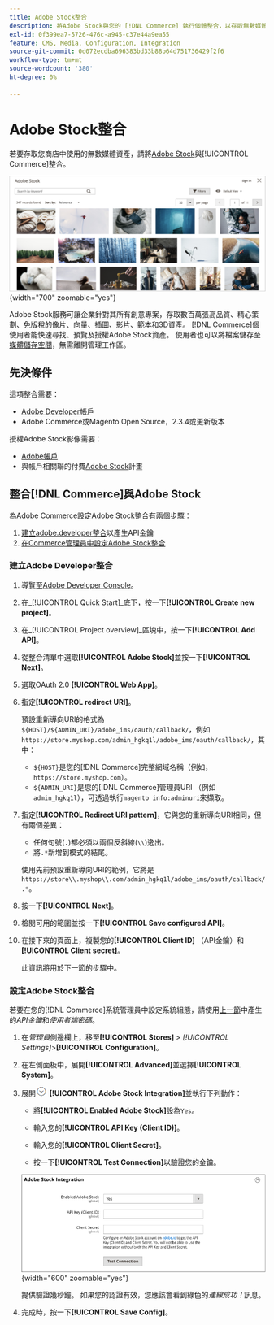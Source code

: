 ```yaml
---
title: Adobe Stock整合
description: 將Adobe Stock與您的 [!DNL Commerce] 執行個體整合，以存取無數媒體資產，以便在您的商店中使用。
exl-id: 0f399ea7-5726-476c-a945-c37e44a9ea55
feature: CMS, Media, Configuration, Integration
source-git-commit: 0d072ecdba696383bd33b88b64d751736429f2f6
workflow-type: tm+mt
source-wordcount: '380'
ht-degree: 0%

---
```


# Adobe Stock整合

若要存取您商店中使用的無數媒體資產，請將[Adobe Stock][adobe-stock]與[!UICONTROL Commerce]整合。

![Adobe Stock搜尋結果](./assets/adobe-stock-search-grid.png){width="700" zoomable="yes"}

Adobe Stock服務可讓企業針對其所有創意專案，存取數百萬張高品質、精心策劃、免版稅的像片、向量、插圖、影片、範本和3D資產。 [!DNL Commerce]個使用者能快速尋找、預覽及授權Adobe Stock資產。 使用者也可以將檔案儲存至[媒體儲存空間](./media-storage.md)，無需離開管理工作區。

## 先決條件

這項整合需要：

- [Adobe Developer][dev-console]帳戶
- Adobe Commerce或Magento Open Source，2.3.4或更新版本

授權Adobe Stock影像需要：

- [Adobe帳戶][adobe-signin]
- 與帳戶相關聯的付費[Adobe Stock][adobe-stock]計畫

## 整合[!DNL Commerce]與Adobe Stock

為Adobe Commerce設定Adobe Stock整合有兩個步驟：

1. [建立adobe.developer整合](#create-an-adobe-developer-integration)以產生API金鑰
1. [在Commerce管理員中設定Adobe Stock整合](#configure-the-adobe-stock-integration)

### 建立Adobe Developer整合

1. 導覽至[Adobe Developer Console][dev-console]。

1. 在&#x200B;_[!UICONTROL Quick Start]_底下，按一下&#x200B;**[!UICONTROL Create new project]**。

1. 在&#x200B;_[!UICONTROL Project overview]_區塊中，按一下&#x200B;**[!UICONTROL Add API]**。

1. 從整合清單中選取&#x200B;**[!UICONTROL Adobe Stock]**&#x200B;並按一下&#x200B;**[!UICONTROL Next]**。

1. 選取OAuth 2.0 **[!UICONTROL Web App]**。

1. 指定&#x200B;**[!UICONTROL redirect URI]**。

   預設重新導向URI的格式為`${HOST}/${ADMIN_URI}/adobe_ims/oauth/callback/`，例如`https://store.myshop.com/admin_hgkq1l/adobe_ims/oauth/callback/`，其中：

   - `${HOST}`是您的[!DNL Commerce]完整網域名稱（例如，`https://store.myshop.com`）。
   - `${ADMIN_URI}`是您的[!DNL Commerce]管理員URI （例如`admin_hgkq1l`），可透過執行`magento info:adminuri`來擷取。

1. 指定&#x200B;**[!UICONTROL Redirect URI pattern]**，它與您的重新導向URI相同，但有兩個差異：

   - 任何句號(`.`)都必須以兩個反斜線(`\\`)逸出。
   - 將`.*`新增到模式的結尾。

   使用先前預設重新導向URI的範例，它將是`https://store\\.myshop\\.com/admin_hgkq1l/adobe_ims/oauth/callback/.*`。

1. 按一下&#x200B;**[!UICONTROL Next]**。

1. 檢閱可用的範圍並按一下&#x200B;**[!UICONTROL Save configured API]**。

1. 在接下來的頁面上，複製您的&#x200B;**[!UICONTROL Client ID]** （API金鑰）和&#x200B;**[!UICONTROL Client secret]**。

   此資訊將用於下一節的步驟中。

### 設定Adobe Stock整合

若要在您的[!DNL Commerce]系統管理員中設定系統組態，請使用[上一節][create-integration]中產生的&#x200B;_API金鑰_&#x200B;和&#x200B;_使用者端密碼_。

1. 在&#x200B;_管理員_&#x200B;側邊欄上，移至&#x200B;**[!UICONTROL Stores]** > _[!UICONTROL Settings]_>**[!UICONTROL Configuration]**。

1. 在左側面板中，展開&#x200B;**[!UICONTROL Advanced]**&#x200B;並選擇&#x200B;**[!UICONTROL System]**。

1. 展開![擴充選擇器](../assets/icon-display-expand.png) **[!UICONTROL Adobe Stock Integration]**&#x200B;並執行下列動作：

   - 將&#x200B;**[!UICONTROL Enabled Adobe Stock]**&#x200B;設為`Yes`。

   - 輸入您的&#x200B;**[!UICONTROL API Key (Client ID)]**。

   - 輸入您的&#x200B;**[!UICONTROL Client Secret]**。

   - 按一下&#x200B;**[!UICONTROL Test Connection]**&#x200B;以驗證您的金鑰。

   ![進階設定 — Adobe Stock整合](./assets/system-adobe-stock-integration.png){width="600" zoomable="yes"}

   提供驗證幾秒鐘。 如果您的認證有效，您應該會看到綠色的&#x200B;_連線成功！_&#x200B;訊息。

1. 完成時，按一下&#x200B;**[!UICONTROL Save Config]**。

[adobe-stock]: https://stock.adobe.com
[adobe-signin]: https://helpx.adobe.com/manage-account/using/access-adobe-id-account.html
[dev-console]: https://developer.adobe.com/console/home
[create-integration]: #create-an-adobeio-integration
